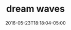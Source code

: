 ---
layout: post
title: dream waves
date: '2016-05-23T18:18:04-05:00'
tags:
- illustration
tumblr_url: http://blog.zachtemkin.us/post/144826399337/dream-waves
categories: blog
img:
- "/assets/img/blog_images/dream-waves-3.png"  
- "/assets/img/blog_images/dream-waves-1.png"
- "/assets/img/blog_images/dream-waves-2.png" 
---